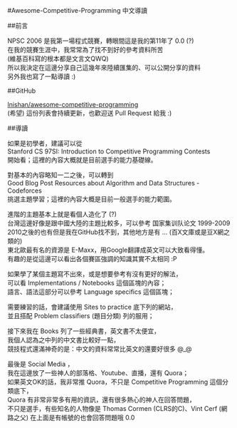 ﻿#Awesome-Competitive-Programming 中文導讀

##前言

NPSC 2006 是我第一場程式競賽，轉眼間這是我的第11年了 0.0 (?)  
在我的競賽生涯中，我常常為了找不到好的參考資料所苦  
(維基百科寫的根本都是文言文QWQ)  
所以我決定在這邊分享自己這幾年來陸續匯集的、可以公開分享的資料  
另外我也寫了一點導讀 :)

##GitHub

[lnishan/awesome-competitive-programming](https://github.com/lnishan/awesome-competitive-programming)  
(希望) 這份列表會持續更新，也歡迎送 Pull Request 給我 :)  

##導讀

如果是初學者，建議可以從  
Stanford CS 97SI: Introduction to Competitive Programming Contests  
開始看；這裡的內容大概就是目前選手的能力基礎線。

對基本的內容略知一二之後，可以轉到   
Good Blog Post Resources about Algorithm and Data Structures - Codeforces  
挑選主題學習；這裡的內容大概是目前一般選手的能力範圍。

進階的主題基本上就是看個人造化了 (?)  
台灣這邊好像是跟中國大陸的主題比較多，可以參考 国家集训队论文 1999-2009  
2010之後的也有但是我在GitHub找不到，其他地方是有 ...  (百X文庫或是豆X網之類的)  
東北歐最有名的資源是 E-Maxx，用Google翻譯成英文可以大致看得懂。  
有趣的是從這邊可以看出各個賽區強調的知識其實不太相同 :P

如果學了某個主題寫不出來，或是想要參考有沒有更好的解法，  
可以看 Implementations / Notebooks 這個區塊的內容；  
語言、語法這部分可以參考 Language specifics 這個區塊；  

需要練習的話，會建議使用 Sites to practice 底下列的網站，  
並且搭配 Problem classifiers (題目分類) 列的服用；  

接下來我在 Books 列了一些經典書，英文書不太便宜，  
我個人認為之中列的中文書比較好一點，  
競技程式還滿神奇的是：中文的資料常常比英文的還要好很多 @_@ 

最後是 Social Media ，  
我在這邊放了一些神人的部落格、Youtube、直播，還有 Quora；  
如果英文OK的話，我非常推 Quora，不只是 Competitive Programming 這個分類底下，  
Quora 有非常非常多有用的資訊，還有很多熱心的神人在回答問題，  
不只是選手，有些知名的人物像是 Thomas Cormen (CLRS的C)、Vint Cerf (網路之父) 在上面是有帳號的也會回答問題哦 0.0  

